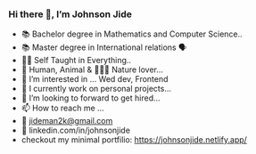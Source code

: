 ### Hi there 👋, I’m Johnson Jide

<!--
**jayblacc2/jayblacc2** is a ✨ _special_ ✨ repository because its `README.md` (this file) appears on your GitHub profile.

Here are some ideas to get you started:
-->
- 📚 Bachelor degree in Mathematics and Computer Science..
- 📚 Master degree in International relations 🗣
- 👩‍💻 Self Taught in Everything..
- 🤼 Human, Animal & 🌳🌴🎋 Nature lover...
- 👀 I’m interested in ... Wed dev, Frontend
- 🌱 I currently work on personal projects...
- 💞️ I’m looking to forward to get hired...
- 📫 How to reach me ...
- 📧 jideman2k@gmail.com
- 🔗 linkedin.com/in/johnsonjide
- checkout my minimal portfilio: https://johnsonjide.netlify.app/

